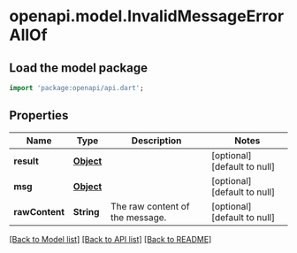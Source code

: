 # openapi.model.InvalidMessageErrorAllOf

## Load the model package
```dart
import 'package:openapi/api.dart';
```

## Properties
Name | Type | Description | Notes
------------ | ------------- | ------------- | -------------
**result** | [**Object**](.md) |  | [optional] [default to null]
**msg** | [**Object**](.md) |  | [optional] [default to null]
**rawContent** | **String** | The raw content of the message.  | [optional] [default to null]

[[Back to Model list]](../README.md#documentation-for-models) [[Back to API list]](../README.md#documentation-for-api-endpoints) [[Back to README]](../README.md)


